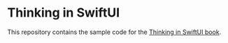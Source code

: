 # Thinking in SwiftUI

This repository contains the sample code for the [Thinking in SwiftUI book](https://www.objc.io/books/thinking-in-swiftui).